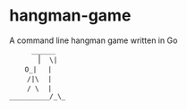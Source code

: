 # hangman-game
A command line hangman game written in Go  
&nbsp;&nbsp;&nbsp;&nbsp;&nbsp;&nbsp;&nbsp;&nbsp;&nbsp;&nbsp;`______`  
&nbsp;&nbsp;&nbsp;&nbsp;&nbsp;&nbsp;&nbsp;&nbsp;&nbsp;&nbsp;&nbsp;&nbsp;&nbsp;|&nbsp;&nbsp;&nbsp;&nbsp;`\|`  
&nbsp;&nbsp;&nbsp;&nbsp;&nbsp;&nbsp;&nbsp;`O_|`&nbsp;&nbsp;&nbsp;&nbsp;&nbsp;`|`  
&nbsp;&nbsp;&nbsp;&nbsp;&nbsp;&nbsp;&nbsp;&nbsp;`/|\`&nbsp;&nbsp;&nbsp;&nbsp;`|`  
&nbsp;&nbsp;&nbsp;&nbsp;&nbsp;&nbsp;&nbsp;&nbsp;`/ \`&nbsp;&nbsp;&nbsp;&nbsp;`|`  
`__________/_\_`
